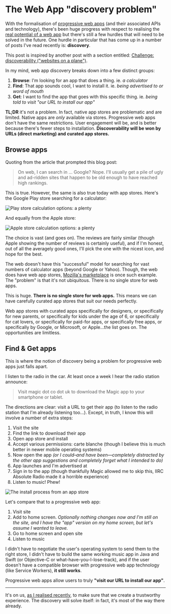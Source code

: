 # The Web App "discovery problem"

With the formalisation of [progressive web apps](https://developers.google.com/web/progressive-web-apps?hl=en) (and their associated APIs and technology), there's been huge progress with respect to realising the [real potential of a web app](https://remysharp.com/2014/10/06/what-is-a-web-app#web-app) but there's still a few hurdles that will need to be solved in the future. One hurdle in particular that has come up in a number of posts I've read recently is: **discovery**.

This post is inspired by another post with a section entitled: [Challenge: discoverability ("websites on a plane")](http://softwareas.com/progressive-web-apps-have-leapfrogged-the-native-install-model-but-challenges-remain/).

<!--more-->

In my mind, web app discovery breaks down into a few distinct groups:

1. **Browse**: I'm looking for an app that does a thing. ie. *a calculator*
2. **Find**: That app sounds cool, I want to install it. ie. *being advertised to or word of mouth*
3. **Get**: I want to find the app that goes with this specific thing. ie. *being told to visit "our URL to install our app"*

**TL;DR** it's not a problem. In fact, native app stores are problematic and are limited. Native apps are *only* available via stores. Progressive web apps don't have the same restrictions. User engagement will be, and is better because there's fewer steps to installation. **Discoverability will be won by URLs (direct marketing) and curated app stores.**

## Browse apps

Quoting from the article that prompted this blog post:

> On web, I can search in … Google? Nope. I'll usually get a pile of ugly and ad-ridden sites that happen to be old enough to have reached high rankings.

This is true. However, the same is also true today with app stores. Here's the Google Play store searching for a calculator:

![Play store calculation options: a plenty](/images/play-store-calc.jpg)

And equally from the Apple store:

![Apple store calculation options: a plenty](/images/apple-store-calc.jpg)

The choice is vast (and goes on). The reviews are fairly similar (though Apple showing the number of reviews is certainly useful), and if I'm honest, out of all the averagely good ones, I'll pick the one with the nicest icon, and hope for the best.

The web doesn't have this "successful" model for searching for vast numbers of calculator apps (beyond Google or Yahoo). Though, the web does have web app stores, [Mozilla's marketplace](https://marketplace.firefox.com/) is once such example. The "problem" is that it's not ubiquitous. There is no single store for web apps.

This is huge. **There is no single store for web apps.** This means we can have carefully curated app stores that suit our needs perfectly.

Web app stores with curated apps specifically for designers, or specifically for new parents, or specifically for kids under the age of 6, or specifically for cat lovers, or specifically for paid-for apps, or specifically free apps, or specifically by Google, or Microsoft, or Apple…the list goes on. The opportunities are limitless.

## Find & Get apps

This is where the notion of discovery being a problem for progressive web apps just falls apart.

I listen to the radio in the car. At least once a week I hear the radio station announce:

> Visit magic dot co dot uk to download the Magic app to your smartphone or tablet.

The directions are clear: visit a URL to get their app (to listen to the radio station that I'm already listening too…). Except, in truth, I know this will involve a number of extra steps:

1. Visit the site
2. Find the link to download their app
3. Open app store and install
4. Accept various permissions: carte blanche (though I believe this is much better in newer mobile operating systems)
5. Now open the app *(or I could–and have been—completely distracted by the other app suggestions and completely forget what I intended to do)*
6. App launches and I'm advertised at
7. Sign in to the app (though thankfully Magic allowed me to skip this, IIRC Absolute Radio made it a horrible experience)
8. Listen to music! Phew!

![The install process from an app store](/images/install-app-process.jpg)

Let's compare that to a progressive web app:

1. Visit site
2. Add to home screen. *Optionally nothing changes now and I'm still on the site, and I have the "app" version on my home screen, but let's assume I wanted to leave.*
3. Go to home screen and open site
4. Listen to music

I didn't have to negotiate the user's operating system to send them to the right store, I didn't have to build the same working music app in Java and Swift (or Objective-C or what-have-you-I-lose-track), and if the user doesn't have a compatible browser with progressive web app technology (like Service Workers), **it still works**.

Progressive web apps allow users to truly **"visit our URL to install our app"**.

---

It's on us, [as I realised recently](https://remysharp.com/2016/03/18/progressive-web-apps-the-long-game#magical-moment-2-the-long-game), to make sure that we create a trustworthy experience. The discovery will solve itself: in fact, it's most of the way there already.




